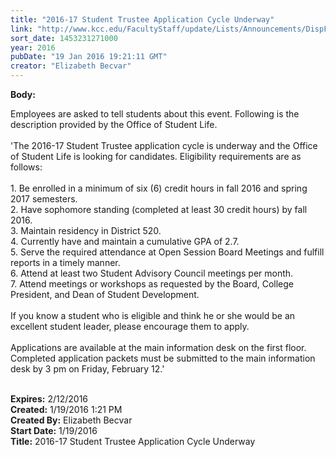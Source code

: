 ```yaml
---
title: "2016-17 Student Trustee Application Cycle Underway"
link: "http://www.kcc.edu/FacultyStaff/update/Lists/Announcements/DispForm.aspx?ID=2148"
sort_date: 1453231271000
year: 2016
pubDate: "19 Jan 2016 19:21:11 GMT"
creator: "Elizabeth Becvar"
---
```


<div><b>Body:</b> <div class="ExternalClassD6467677689749F391218CB9F0A43108"><p>​Employees are asked to tell students about this event. Following is the description provided by the Office of Student Life.<br /><br />'The 2016-17 Student Trustee application cycle is underway and the Office of Student Life is looking for candidates. Eligibility requirements are as follows:<br /><br />1. Be enrolled in a minimum of six (6) credit hours in fall 2016 and spring 2017 semesters. <br />2. Have sophomore standing (completed at least 30 credit hours) by fall 2016. <br />3. Maintain residency in District 520. <br />4. Currently have and maintain a cumulative GPA of 2.7. <br />5. Serve the required attendance at Open Session Board Meetings and fulfill reports in a timely manner. <br />6. Attend at least two Student Advisory Council meetings per month. <br />7. Attend meetings or workshops as requested by the Board, College President, and Dean of Student Development.<br /><br />If you know a student who is eligible and think he or she would be an excellent student leader, please encourage them to apply. <br /><br />Applications are available at the main information desk on the first floor. Completed application packets must be submitted to the main information desk by 3 pm on Friday, February 12.'<br /><br /></p></div></div>
<div><b>Expires:</b> 2/12/2016</div>
<div><b>Created:</b> 1/19/2016 1:21 PM</div>
<div><b>Created By:</b> Elizabeth Becvar</div>
<div><b>Start Date:</b> 1/19/2016</div>
<div><b>Title:</b> 2016-17 Student Trustee Application Cycle Underway</div>
